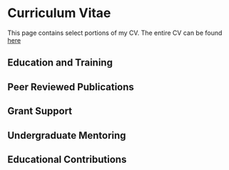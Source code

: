 # Curriculum Vitae

This page contains select portions of my CV. The entire CV can be found [here](https://www.dropbox.com/s/lzabzo5ilvzxrch/CV_newversion.pdf?dl=0)

## Education and Training

## Peer Reviewed Publications

## Grant Support

## Undergraduate Mentoring

## Educational Contributions

